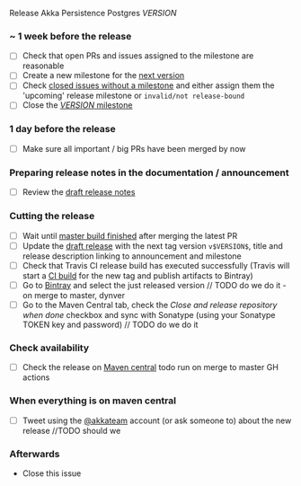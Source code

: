 Release Akka Persistence Postgres $VERSION$

<!--
# Release Train Issue Template for Akka Persistence Postgres

(Liberally copied and adopted from Scala itself https://github.com/scala/scala-dev/blob/b11cd2e4a4431de7867db6b39362bea8fa6650e7/notes/releases/template.md)

For every release, make a copy of this file named after the release, and expand the variables.
Ideally replacing variables could become a script you can run on your local machine.

Variables to be expanded in this template:
- $VERSION$=???

Key links:
  - SwissBorg/akka-persistence-postgres milestone: https://github.com/SwissBorg/akka-persistence-postgres/milestone/?
-->
### ~ 1 week before the release

- [ ] Check that open PRs and issues assigned to the milestone are reasonable
- [ ] Create a new milestone for the [next version](https://github.com/SwissBorg/akka-persistence-postgres/milestones)
- [ ] Check [closed issues without a milestone](https://github.com/SwissBorg/akka-persistence-postgres/issues?utf8=%E2%9C%93&q=is%3Aissue%20is%3Aclosed%20no%3Amilestone) and either assign them the 'upcoming' release milestone or `invalid/not release-bound`
- [ ] Close the [$VERSION$ milestone](https://github.com/SwissBorg/akka-persistence-postgres/milestones?direction=asc&sort=due_date)

### 1 day before the release

- [ ] Make sure all important / big PRs have been merged by now

### Preparing release notes in the documentation / announcement

- [ ] Review the [draft release notes](https://github.com/SwissBorg/akka-persistence-postgres)

### Cutting the release

- [ ] Wait until [master build finished](https://github.com/SwissBorg/akka-persistence-postgres/actions/) after merging the latest PR
- [ ] Update the [draft release](https://github.com/akka/akka-persistence-jdbc/releases) with the next tag version `v$VERSION$`, title and release description linking to announcement and milestone
- [ ] Check that Travis CI release build has executed successfully (Travis will start a [CI build](https://travis-ci.com/akka/akka-persistence-jdbc/builds) for the new tag and publish artifacts to Bintray)
- [ ] Go to [Bintray](https://bintray.com/akka/maven/akka-persistence-jdbc) and select the just released version // TODO do we do it - on merge to master, dynver
- [ ] Go to the Maven Central tab, check the *Close and release repository when done* checkbox and sync with Sonatype (using your Sonatype TOKEN key and password) // TODO do we do it

### Check availability

- [ ] Check the release on [Maven central](https://repo1.maven.org/maven2/com/lightbend/akka/akka-persistence-jdbc_2.12/$VERSION$/)
todo run on merge to master GH actions

### When everything is on maven central

- [ ] Tweet using the [@akkateam](https://twitter.com/akkateam/) account (or ask someone to) about the new release //TODO should we

### Afterwards

- Close this issue
